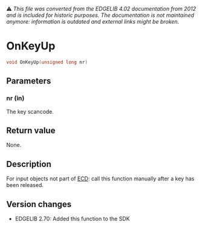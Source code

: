 :warning: _This file was converted from the EDGELIB 4.02 documentation from 2012 and is included for historic purposes. The documentation is not maintained anymore: information is outdated and external links might be broken._

# OnKeyUp


```c++
void OnKeyUp(unsigned long nr)
```

## Parameters
### nr (in)
The key scancode.

## Return value
None.

## Description
For input objects not part of [ECD](ecd.md): call this function manually after a key has been released.

## Version changes
- EDGELIB 2.70: Added this function to the SDK

